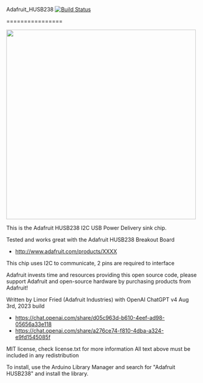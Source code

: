 Adafruit_HUSB238 [![Build Status](https://github.com/adafruit/Adafruit_HUSB238/workflows/Arduino%20Library%20CI/badge.svg)](https://github.com/adafruit/Adafruit_HUSB238/actions)

================

<a href="https://www.adafruit.com/product/4558"><img src="assets/board.jpg?raw=true" width="500px"></a>

This is the Adafruit HUSB238 I2C USB Power Delivery sink chip.

Tested and works great with the Adafruit HUSB238 Breakout Board 
* http://www.adafruit.com/products/XXXX

This chip uses I2C to communicate, 2 pins are required to interface

Adafruit invests time and resources providing this open source code, please support Adafruit and open-source hardware by purchasing products from Adafruit!

Written by Limor Fried (Adafruit Industries) with OpenAI ChatGPT v4 Aug 3rd, 2023 build
  * https://chat.openai.com/share/d05c963d-b610-4eef-ad98-05656a33e118
  * https://chat.openai.com/share/a276ce74-f810-4dba-a324-e9fd1545085f

MIT license, check license.txt for more information
All text above must be included in any redistribution

To install, use the Arduino Library Manager and search for "Adafruit HUSB238" and install the library.
